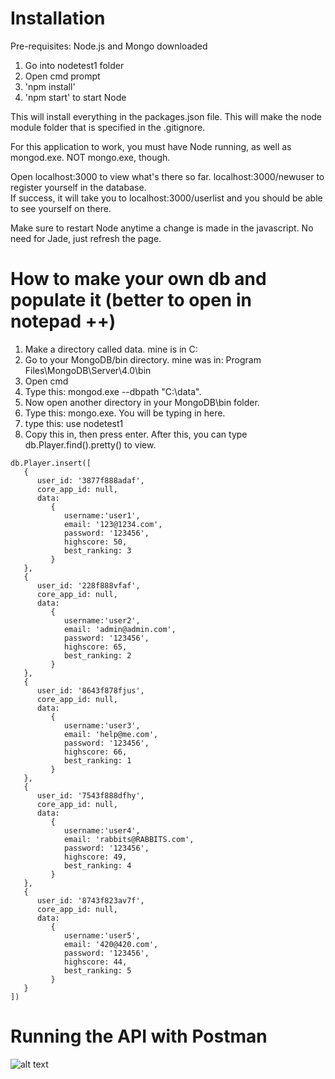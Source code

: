 # Installation
Pre-requisites: Node.js and Mongo downloaded

1. Go into nodetest1 folder
2. Open cmd prompt
3. 'npm install'
4. 'npm start' to start Node

This will install everything in the packages.json file. This will make the node module folder that is specified in the .gitignore.

For this application to work, you must have Node running, as well as mongod.exe.  NOT mongo.exe, though. 

Open localhost:3000 to view what's there so far.
localhost:3000/newuser  to register yourself in the database.  
If success, it will take you to localhost:3000/userlist and you should be able to see yourself on there.

Make sure to restart Node anytime a change is made in the javascript. No need for Jade, just refresh the page.


# How to make your own db and populate it (better to open in notepad ++)
1. Make a directory called data. mine is in C: 
2. Go to your MongoDB/bin directory. mine was in: Program Files\MongoDB\Server\4.0\bin
3. Open cmd
4. Type this:  mongod.exe --dbpath "C:\data".
5. Now open another directory in your MongoDB\bin folder.
6. Type this: mongo.exe.  You will be typing in here.
7. type this:  use nodetest1
8. Copy this in, then press enter. After this, you can type db.Player.find().pretty() to view.
```
db.Player.insert([
   {
      user_id: '3877f888adaf', 
      core_app_id: null, 
      data: 	
         {
            username:'user1',
            email: '123@1234.com',
            password: '123456',
			highscore: 50,
			best_ranking: 3 
         }
   },
   {
      user_id: '228f888vfaf', 
      core_app_id: null, 
      data: 	
         {
            username:'user2',
            email: 'admin@admin.com',
            password: '123456',
			highscore: 65,
			best_ranking: 2 
         }
   },
   {
      user_id: '8643f878fjus', 
      core_app_id: null, 
      data: 	
         {
            username:'user3',
            email: 'help@me.com',
            password: '123456',
			highscore: 66,
			best_ranking: 1 
         }
   },
   {
      user_id: '7543f888dfhy', 
      core_app_id: null, 
      data: 	
         {
            username:'user4',
            email: 'rabbits@RABBITS.com',
            password: '123456',
			highscore: 49,
			best_ranking: 4 
         }
   },
   {
      user_id: '8743f823av7f', 
      core_app_id: null, 
      data: 	
         {
            username:'user5',
            email: '420@420.com',
            password: '123456',
			highscore: 44,
			best_ranking: 5 
         }
   }
])
```

# Running the API with Postman
![alt text](https://github.com/TheAlcoholicChicken/HangmanApp/blob/master/images/postmanapi.png?raw=true)
